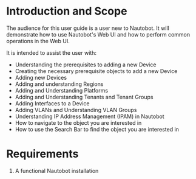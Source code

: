 # Introduction and Scope

The audience for this user guide is a user new to Nautobot. It will demonstrate how to use Nautobot's Web UI and how to
perform common operations in the Web UI.

It is intended to assist the user with:

* Understanding the prerequisites to adding a new Device
* Creating the necessary prerequisite objects to add a new Device
* Adding new Devices
* Adding and understanding Regions
* Adding and Understanding Platforms
* Adding and Understanding Tenants and Tenant Groups
* Adding Interfaces to a Device
* Adding VLANs and Understanding VLAN Groups
* Understanding IP Address Management (IPAM) in Nautobot
* How to navigate to the object you are interested in
* How to use the Search Bar to find the object you are interested in

# Requirements

1. A functional Nautobot installation

